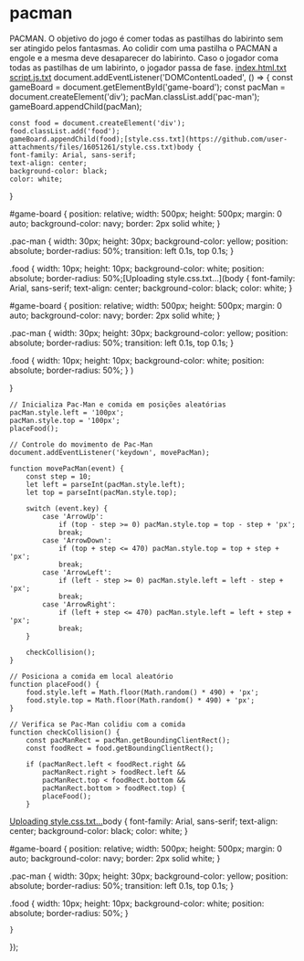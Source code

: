 # pacman
PACMAN. O objetivo do jogo é comer todas as pastilhas do labirinto sem ser atingido pelos fantasmas. Ao colidir com uma pastilha o PACMAN a engole e a mesma deve desaparecer do labirinto. Caso o jogador coma todas as pastilhas de um labirinto, o jogador passa de fase.
[index.html.txt](https://github.com/user-attachments/files/16051242/index.html.txt)
[script.js.txt](https://github.com/user-attachments/files/16051244/script.js.txt)
document.addEventListener('DOMContentLoaded', () => {
    const gameBoard = document.getElementById('game-board');
    const pacMan = document.createElement('div');
    pacMan.classList.add('pac-man');
    gameBoard.appendChild(pacMan);

    const food = document.createElement('div');
    food.classList.add('food');
    gameBoard.appendChild(food);[style.css.txt](https://github.com/user-attachments/files/16051261/style.css.txt)body {
    font-family: Arial, sans-serif;
    text-align: center;
    background-color: black;
    color: white;
}

#game-board {
    position: relative;
    width: 500px;
    height: 500px;
    margin: 0 auto;
    background-color: navy;
    border: 2px solid white;
}

.pac-man {
    width: 30px;
    height: 30px;
    background-color: yellow;
    position: absolute;
    border-radius: 50%;
    transition: left 0.1s, top 0.1s;
}

.food {
    width: 10px;
    height: 10px;
    background-color: white;
    position: absolute;
    border-radius: 50%;[Uploading style.css.txt…](body {
    font-family: Arial, sans-serif;
    text-align: center;
    background-color: black;
    color: white;
}

#game-board {
    position: relative;
    width: 500px;
    height: 500px;
    margin: 0 auto;
    background-color: navy;
    border: 2px solid white;
}

.pac-man {
    width: 30px;
    height: 30px;
    background-color: yellow;
    position: absolute;
    border-radius: 50%;
    transition: left 0.1s, top 0.1s;
}

.food {
    width: 10px;
    height: 10px;
    background-color: white;
    position: absolute;
    border-radius: 50%;
}
)

}




    // Inicializa Pac-Man e comida em posições aleatórias
    pacMan.style.left = '100px';
    pacMan.style.top = '100px';
    placeFood();

    // Controle do movimento de Pac-Man
    document.addEventListener('keydown', movePacMan);

    function movePacMan(event) {
        const step = 10;
        let left = parseInt(pacMan.style.left);
        let top = parseInt(pacMan.style.top);

        switch (event.key) {
            case 'ArrowUp':
                if (top - step >= 0) pacMan.style.top = top - step + 'px';
                break;
            case 'ArrowDown':
                if (top + step <= 470) pacMan.style.top = top + step + 'px';
                break;
            case 'ArrowLeft':
                if (left - step >= 0) pacMan.style.left = left - step + 'px';
                break;
            case 'ArrowRight':
                if (left + step <= 470) pacMan.style.left = left + step + 'px';
                break;
        }

        checkCollision();
    }

    // Posiciona a comida em local aleatório
    function placeFood() {
        food.style.left = Math.floor(Math.random() * 490) + 'px';
        food.style.top = Math.floor(Math.random() * 490) + 'px';
    }

    // Verifica se Pac-Man colidiu com a comida
    function checkCollision() {
        const pacManRect = pacMan.getBoundingClientRect();
        const foodRect = food.getBoundingClientRect();

        if (pacManRect.left < foodRect.right &&
            pacManRect.right > foodRect.left &&
            pacManRect.top < foodRect.bottom &&
            pacManRect.bottom > foodRect.top) {
            placeFood();
        }
[Uploading style.css.txt…]()body {
    font-family: Arial, sans-serif;
    text-align: center;
    background-color: black;
    color: white;
}

#game-board {
    position: relative;
    width: 500px;
    height: 500px;
    margin: 0 auto;
    background-color: navy;
    border: 2px solid white;
}

.pac-man {
    width: 30px;
    height: 30px;
    background-color: yellow;
    position: absolute;
    border-radius: 50%;
    transition: left 0.1s, top 0.1s;
}

.food {
    width: 10px;
    height: 10px;
    background-color: white;
    position: absolute;
    border-radius: 50%;
}


        
    }
});
